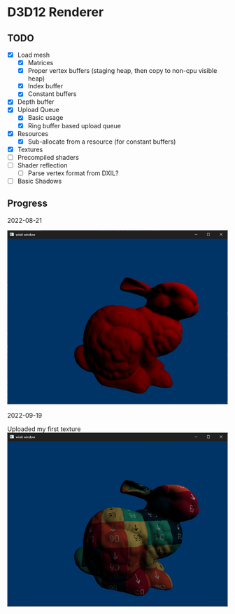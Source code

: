 # D3D12 Renderer

## TODO

- [x] Load mesh
  - [x] Matrices
  - [x] Proper vertex buffers (staging heap, then copy to non-cpu visible heap)
  - [x] Index buffer
  - [x] Constant buffers
- [x] Depth buffer
- [x] Upload Queue
  - [x] Basic usage
  - [x] Ring buffer based upload queue
- [x] Resources
  - [x] Sub-allocate from a resource (for constant buffers)
- [x] Textures
- [ ] Precompiled shaders
- [ ] Shader reflection
  - [ ] Parse vertex format from DXIL?
- [ ] Basic Shadows

## Progress

2022-08-21

![image of bunny](img/2022-08-21.png)

2022-09-19

Uploaded my first texture
![image of bunny with texture](img/2022-09-19.png)